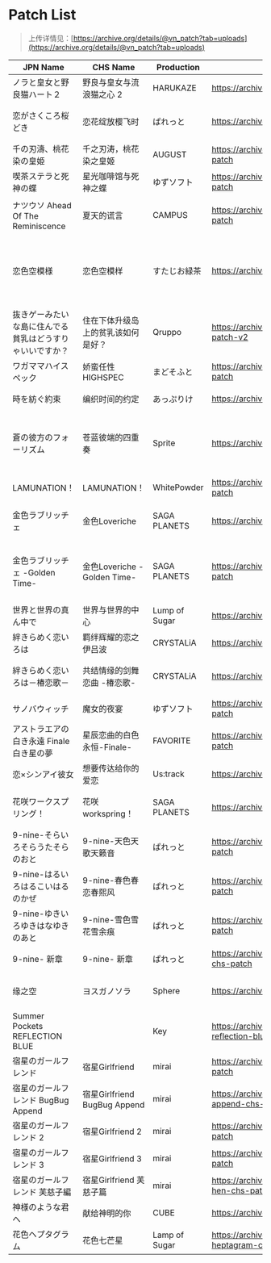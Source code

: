 # Patch List

> 上传详情见：[https://archive.org/details/@vn_patch?tab=uploads](https://archive.org/details/@vn_patch?tab=uploads)


|JPN Name|CHS Name|Production|Link|Group|Description|
|---|---|---|---|---|---|
|ノラと皇女と野良猫ハート２|野良与皇女与流浪猫之心 2|HARUKAZE|https://archive.org/details/nora-2-chs-patch|绿茶汉化组|
|恋がさくころ桜どき|恋花绽放樱飞时|ぱれっと|https://archive.org/details/koisakura_chs_patch|星冈樱南镇守府|
|千の刃濤、桃花染の皇姫|千之刃涛，桃花染之皇姬|AUGUST|https://archive.org/details/augest-hatou-chs-patch|弥生月汉化组|
|喫茶ステラと死神の蝶|星光咖啡馆与死神之蝶|ゆずソフト|https://archive.org/details/cafe-stella-chs-patch|弥生月汉化组|
|ナツウソ Ahead Of The Reminiscence|夏天的谎言|CAMPUS|https://archive.org/details/natsuuso-chs-patch|天之圣杯汉化组|
|恋色空模様|恋色空模样|すたじお緑茶|https://archive.org/details/koisora-chs-patch|绿茶汉化组|incl. Fix.20201002 / 包含漢化組提供的20201002修復補丁|
|抜きゲーみたいな島に住んでる貧乳はどうすりゃいいですか？|住在下体升级岛上的贫乳该如何是好？|Qruppo|https://archive.org/details/nukitashi-chs-patch-v2|善雅鸽汉化组|
|ワガママハイスペック|娇蛮任性HIGHSPEC|まどそふと|https://archive.org/details/wagahigh-chs-patch|弥生月汉化组|
|時を紡ぐ約束|编织时间的约定|あっぷりけ|https://archive.org/details/tokisoku-chs-patch|清隆汉化组|
|蒼の彼方のフォーリズム|苍蓝彼端的四重奏|Sprite|https://archive.org/details/aokana-chs-patch|萌你妹汉化组|汉化的不是原版，而是2018年发售的Perfect Edition版本|
|LAMUNATION！|LAMUNATION！|WhitePowder|https://archive.org/details/lamunation-chs-patch|大书库汉化组|
|金色ラブリッチェ|金色Loveriche|SAGA PLANETS|https://archive.org/details/kinkoi-chs-patch|仲夏夜会汉化组|
|金色ラブリッチェ -Golden Time-|金色Loveriche -Golden Time-|SAGA PLANETS|https://archive.org/details/kinkoi-gt-chs-patch|脆皮鸽汉化组|incl. Fix 1.2 & 1.3 / 包含漢化組提供的1.2&1.3版本的補丁|
|世界と世界の真ん中で|世界与世界的中心|Lump of Sugar|https://archive.org/details/sekachu-chs-patch|樱空汉化组|
|絆きらめく恋いろは|羁绊辉耀的恋之伊吕波|CRYSTALiA|https://archive.org/details/mekuiro-chs-patch|樱空汉化组|
|絆きらめく恋いろは－椿恋歌－|共结情缘的剑舞恋曲 -椿恋歌-|CRYSTALiA|https://archive.org/details/trenka-chs-patch|天之圣杯汉化组|
|サノバウィッチ|魔女的夜宴|ゆずソフト|https://archive.org/details/sothewitch-chs-patch|X'moe汉化组|
|アストラエアの白き永遠 Finale 白き星の夢|星辰恋曲的白色永恒-Finale-|FAVORITE|https://archive.org/details/astralairfinale-cha-patch|X'moe汉化组|
|恋×シンアイ彼女|想要传达给你的爱恋|Us:track|https://archive.org/details/koikake-chs-patch|X'moe汉化组|
|花咲ワークスプリング！|花咲workspring！|SAGA PLANETS|https://archive.org/details/hanasaki-chs-patch|城彩学园汉化组|
|9-nine-そらいろそらうたそらのおと|9-nine-天色天歌天籁音|ぱれっと|https://archive.org/details/nine-sorairo-chs-patch|樱空汉化组|
|9-nine-はるいろはるこいはるのかぜ|9-nine-春色春恋春熙风|ぱれっと|https://archive.org/details/nine-haruiro-chs-patch|樱空汉化组|
|9-nine-ゆきいろゆきはなゆきのあと|9-nine-雪色雪花雪余痕|ぱれっと|https://archive.org/details/nine-yukiiro-chs-patch|樱空汉化组|
|9-nine- 新章|9-nine- 新章|ぱれっと|https://archive.org/details/9-nine-new-ep-chs-patch|樱空汉化组|
|缘之空|ヨスガノソラ|Sphere|https://archive.org/details/yosuga-chs-patch|Sphere 中文化委员会|
|Summer Pockets REFLECTION BLUE||Key|https://archive.org/details/summer-pockets-reflection-blue-chs-patch|枫笛汉化组|
|宿星のガールフレンド|宿星Girlfriend|mirai|https://archive.org/details/syukugar-chs-patch|绿茶汉化组|
|宿星のガールフレンド BugBug Append|宿星Girlfriend BugBug Append|mirai|https://archive.org/details/syukugar-bugbug-append-chs-patch|绿茶汉化组|
|宿星のガールフレンド 2|宿星Girlfriend 2|mirai|https://archive.org/details/syukugar2-chs-patch|绿茶汉化组|
|宿星のガールフレンド 3|宿星Girlfriend 3|mirai|https://archive.org/details/syukugar3-chs-patch|绿茶汉化组|
|宿星のガールフレンド 芙慈子編|宿星Girlfriend 芙慈子篇|mirai|https://archive.org/details/syukugar-yujiko-hen-chs-patch|绿茶汉化组|
|神様のような君へ|献给神明的你|CUBE|https://archive.org/details/kamikimi-chs-patch|绿茶汉化组|
|花色ヘプタグラム|花色七芒星|Lamp of Sugar|https://archive.org/details/hanairo-heptagram-chs-patch|樱空汉化组|